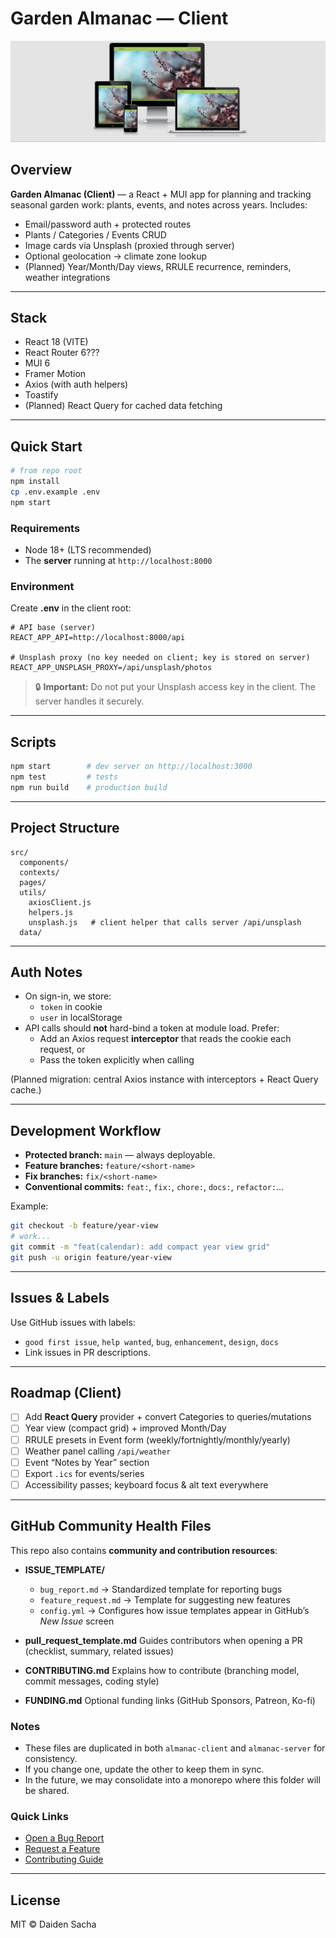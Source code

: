 # Garden Almanac — Client

![](/src/images/mockup3.jpg)

## Overview

**Garden Almanac (Client)** — a React + MUI app for planning and tracking seasonal garden work: plants, events, and notes across years. Includes:

- Email/password auth + protected routes
- Plants / Categories / Events CRUD
- Image cards via Unsplash (proxied through server)
- Optional geolocation → climate zone lookup
- (Planned) Year/Month/Day views, RRULE recurrence, reminders, weather integrations

---

## Stack

- React 18 (VITE)
- React Router 6???
- MUI 6
- Framer Motion
- Axios (with auth helpers)
- Toastify
- (Planned) React Query for cached data fetching

---

## Quick Start

```bash
# from repo root
npm install
cp .env.example .env
npm start
```

### Requirements

- Node 18+ (LTS recommended)
- The **server** running at `http://localhost:8000`

### Environment

Create **.env** in the client root:

```env
# API base (server)
REACT_APP_API=http://localhost:8000/api

# Unsplash proxy (no key needed on client; key is stored on server)
REACT_APP_UNSPLASH_PROXY=/api/unsplash/photos
```

> 🔒 **Important:** Do not put your Unsplash access key in the client. The server handles it securely.

---

## Scripts

```bash
npm start        # dev server on http://localhost:3000
npm test         # tests
npm run build    # production build
```

---

## Project Structure

```
src/
  components/
  contexts/
  pages/
  utils/
    axiosClient.js
    helpers.js
    unsplash.js   # client helper that calls server /api/unsplash
  data/
```

---

## Auth Notes

- On sign-in, we store:
  - `token` in cookie
  - `user` in localStorage
- API calls should **not** hard-bind a token at module load. Prefer:
  - Add an Axios request **interceptor** that reads the cookie each request, or
  - Pass the token explicitly when calling

(Planned migration: central Axios instance with interceptors + React Query cache.)

---

## Development Workflow

- **Protected branch:** `main` — always deployable.
- **Feature branches:** `feature/<short-name>`
- **Fix branches:** `fix/<short-name>`
- **Conventional commits:** `feat:`, `fix:`, `chore:`, `docs:`, `refactor:`…

Example:

```bash
git checkout -b feature/year-view
# work...
git commit -m "feat(calendar): add compact year view grid"
git push -u origin feature/year-view
```

---

## Issues & Labels

Use GitHub issues with labels:

- `good first issue`, `help wanted`, `bug`, `enhancement`, `design`, `docs`
- Link issues in PR descriptions.

---

## Roadmap (Client)

- [ ] Add **React Query** provider + convert Categories to queries/mutations
- [ ] Year view (compact grid) + improved Month/Day
- [ ] RRULE presets in Event form (weekly/fortnightly/monthly/yearly)
- [ ] Weather panel calling `/api/weather`
- [ ] Event “Notes by Year” section
- [ ] Export `.ics` for events/series
- [ ] Accessibility passes; keyboard focus & alt text everywhere

---

## GitHub Community Health Files

This repo also contains **community and contribution resources**:

- **ISSUE_TEMPLATE/**

  - `bug_report.md` → Standardized template for reporting bugs
  - `feature_request.md` → Template for suggesting new features
  - `config.yml` → Configures how issue templates appear in GitHub’s _New Issue_ screen

- **pull_request_template.md**
  Guides contributors when opening a PR (checklist, summary, related issues)

- **CONTRIBUTING.md**
  Explains how to contribute (branching model, commit messages, coding style)

- **FUNDING.md**
  Optional funding links (GitHub Sponsors, Patreon, Ko-fi)

### Notes

- These files are duplicated in both `almanac-client` and `almanac-server` for consistency.
- If you change one, update the other to keep them in sync.
- In the future, we may consolidate into a monorepo where this folder will be shared.

### Quick Links

- [Open a Bug Report](../../issues/new?template=bug_report.md)
- [Request a Feature](../../issues/new?template=feature_request.md)
- [Contributing Guide](../CONTRIBUTING.md)

---

## License

MIT © Daiden Sacha
